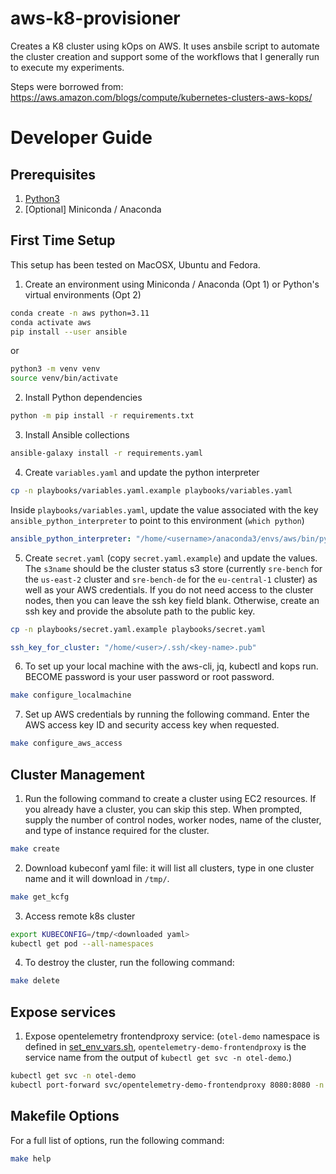 # aws-k8-provisioner

Creates a K8 cluster using kOps on AWS. It uses ansbile script to automate the cluster creation and support some of the workflows that I generally run to execute my experiments. 

Steps were borrowed from:
https://aws.amazon.com/blogs/compute/kubernetes-clusters-aws-kops/

# Developer Guide

## Prerequisites

1. [Python3](https://www.python.org/downloads/)
2. [Optional] Miniconda / Anaconda

## First Time Setup

This setup has been tested on MacOSX, Ubuntu and Fedora.

1. Create an environment using Miniconda / Anaconda (Opt 1) or Python's virtual environments (Opt 2)

```bash
conda create -n aws python=3.11
conda activate aws
pip install --user ansible
```

or

```bash
python3 -m venv venv
source venv/bin/activate
```

2. Install Python dependencies

```bash
python -m pip install -r requirements.txt
```

3. Install Ansible collections

```bash
ansible-galaxy install -r requirements.yaml
```

4. Create `variables.yaml` and update the python interpreter

```bash
cp -n playbooks/variables.yaml.example playbooks/variables.yaml
```

Inside `playbooks/variables.yaml`, update the value associated with the key `ansible_python_interpreter` to point to this environment (`which python`)

```yaml
ansible_python_interpreter: "/home/<username>/anaconda3/envs/aws/bin/python"
```

5. Create `secret.yaml` (copy `secret.yaml.example`) and update the values. The `s3name` should be the cluster status s3 store (currently `sre-bench` for the `us-east-2` cluster and `sre-bench-de` for the `eu-central-1` cluster) as well as your AWS credentials. If you do not need access to the cluster nodes, then you can leave the ssh key field blank. Otherwise, create an ssh key and provide the absolute path to the public key.

```bash
cp -n playbooks/secret.yaml.example playbooks/secret.yaml
```

```yaml
ssh_key_for_cluster: "/home/<user>/.ssh/<key-name>.pub"
```

6. To set up your local machine with the aws-cli, jq, kubectl and kops run. BECOME password is your user password or root password.

```bash
make configure_localmachine
```

7. Set up AWS credentials by running the following command. Enter the AWS access key ID and security access key when requested.

```bash
make configure_aws_access
```

## Cluster Management

1. Run the following command to create a cluster using EC2 resources. If you already have a cluster, you can skip this step. When prompted, supply the number of control nodes, worker nodes, name of the cluster, and type of instance required for the cluster.

```bash
make create
```

2. Download kubeconf yaml file: it will list all clusters, type in one cluster name and it will download in `/tmp/`. 

```bash
make get_kcfg
```

3. Access remote k8s cluster

```bash
export KUBECONFIG=/tmp/<downloaded yaml>
kubectl get pod --all-namespaces
``` 

4. To destroy the cluster, run the following command:

```bash
make delete
```

## Expose services

1. Expose opentelemetry frontendproxy service: (`otel-demo` namespace is defined in [set_env_vars.sh](../set_env_vars.sh), `opentelemetry-demo-frontendproxy` is the service name from the output of `kubectl get svc -n otel-demo`.)

```bash
kubectl get svc -n otel-demo
kubectl port-forward svc/opentelemetry-demo-frontendproxy 8080:8080 -n otel-demo
```


## Makefile Options

For a full list of options, run the following command:

```bash
make help
```
